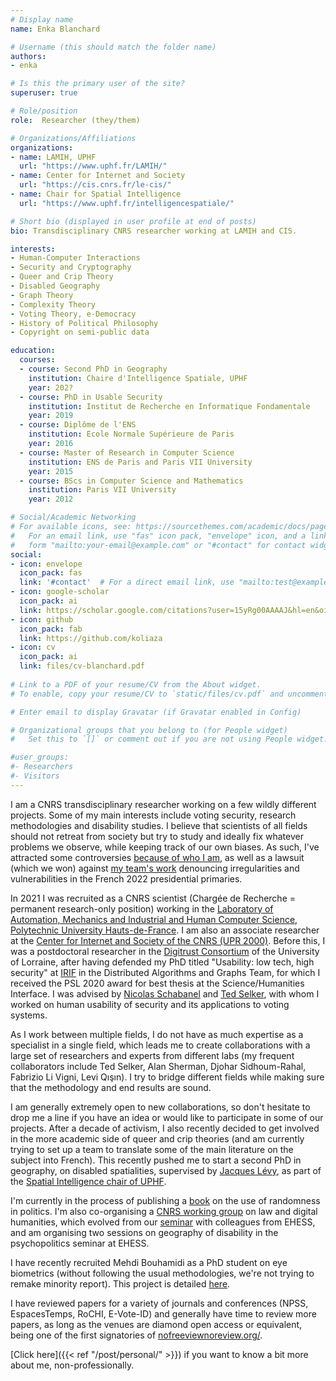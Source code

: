 ```yaml
---
# Display name
name: Enka Blanchard

# Username (this should match the folder name)
authors:
- enka

# Is this the primary user of the site?
superuser: true

# Role/position
role:  Researcher (they/them)

# Organizations/Affiliations
organizations:
- name: LAMIH, UPHF
  url: "https://www.uphf.fr/LAMIH/"
- name: Center for Internet and Society 
  url: "https://cis.cnrs.fr/le-cis/"
- name: Chair for Spatial Intelligence
  url: "https://www.uphf.fr/intelligencespatiale/"

# Short bio (displayed in user profile at end of posts)
bio: Transdisciplinary CNRS researcher working at LAMIH and CIS.

interests:
- Human-Computer Interactions
- Security and Cryptography
- Queer and Crip Theory
- Disabled Geography
- Graph Theory 
- Complexity Theory
- Voting Theory, e-Democracy
- History of Political Philosophy
- Copyright on semi-public data

education:
  courses:
  - course: Second PhD in Geography
    institution: Chaire d'Intelligence Spatiale, UPHF
    year: 202?
  - course: PhD in Usable Security
    institution: Institut de Recherche en Informatique Fondamentale
    year: 2019
  - course: Diplôme de l'ENS 
    institution: Ecole Normale Supérieure de Paris
    year: 2016
  - course: Master of Research in Computer Science
    institution: ENS de Paris and Paris VII University
    year: 2015
  - course: BScs in Computer Science and Mathematics
    institution: Paris VII University
    year: 2012

# Social/Academic Networking
# For available icons, see: https://sourcethemes.com/academic/docs/page-builder/#icons
#   For an email link, use "fas" icon pack, "envelope" icon, and a link in the
#   form "mailto:your-email@example.com" or "#contact" for contact widget.
social:
- icon: envelope
  icon_pack: fas
  link: '#contact'  # For a direct email link, use "mailto:test@example.org".
- icon: google-scholar
  icon_pack: ai
  link: https://scholar.google.com/citations?user=15yRg00AAAAJ&hl=en&oi=sra
- icon: github
  icon_pack: fab
  link: https://github.com/koliaza
- icon: cv
  icon_pack: ai
  link: files/cv-blanchard.pdf
  
# Link to a PDF of your resume/CV from the About widget.
# To enable, copy your resume/CV to `static/files/cv.pdf` and uncomment the lines below.

# Enter email to display Gravatar (if Gravatar enabled in Config)

# Organizational groups that you belong to (for People widget)
#   Set this to `[]` or comment out if you are not using People widget.

#user_groups:
#- Researchers
#- Visitors
---
```


I am a CNRS transdisciplinary researcher working on a few wildly different projects. Some of my main interests include voting security, research methodologies and disability studies. I believe that scientists of all fields should not retreat from society but try to study and ideally fix whatever problems we observe, while keeping track of our own biases. As such, I've attracted some controversies [because of who I am](https://academia.hypotheses.org/39675), as well as a lawsuit (which we won) against [my team's work](https://hal.archives-ouvertes.fr/hal-03656951)  denouncing irregularities and vulnerabilities in the French 2022 presidential primaries.


In 2021 I was recruited as a CNRS scientist (Chargée de Recherche = permanent research-only position) working in the [Laboratory of Automation, Mechanics and Industrial and Human Computer Science](https://www.uphf.fr/LAMIH/), [Polytechnic University Hauts-de-France](https://www.uphf.fr/en/). I am also an associate researcher at the [Center for Internet and Society of the CNRS (UPR 2000)](https://cis.cnrs.fr/le-cis/). Before this, I was a postdoctoral researcher in the [Digitrust Consortium](http://lue.univ-lorraine.fr/en/article/digitrust-consortium) of the University of Lorraine, after having defended my PhD titled "Usability: low tech, high security" at [IRIF](https://www.irif.fr) in the Distributed Algorithms and Graphs Team, for which I received the PSL 2020 award for best thesis at the Science/Humanities Interface. I was advised by [Nicolas Schabanel](https://www.irif.fr/users/nschaban/index) and [Ted Selker](http://ted.selker.com/), with whom I worked on human usability of security and its applications to voting systems.

As I work between multiple fields, I do not have as much expertise as a specialist in a single field, which leads me to create collaborations with a large set of researchers and experts from different labs (my frequent collaborators include Ted Selker, Alan Sherman, Djohar Sidhoum-Rahal, Fabrizio Li Vigni, Levi Qışın). I try to bridge different fields while making sure that the methodology and end results are sound.

 I am generally extremely open to new collaborations, so don't hesitate to drop me a line if you have an idea or would like to participate in some of our projects. After a decade of activism, I also recently decided to get involved in the more academic side of queer and crip theories (and am currently trying to set up a team to translate some of the main literature on the subject into French). This recently pushed me to start a second PhD in geography, on disabled spatialities, supervised by [Jacques Lévy](https://people.epfl.ch/jacques.levy), as part of the [Spatial Intelligence chair of UPHF](https://www.uphf.fr/larsh/recherche/chaire-intelligence-spatiale). 

I'm currently in the process of publishing a [book](http://koliaza.com/old/book.html) on the use of randomness in politics. I'm also co-organising a [CNRS working group](https://cis.cnrs.fr/droit-et-humanites-numeriques/) on law and digital humanities, which evolved from our [seminar](http://koliaza.com/old/law-informatics.html) with colleagues from EHESS, and am organising two sessions on geography of disability in the psychopolitics seminar at EHESS. 

I have recently recruited Mehdi Bouhamidi as a PhD student on eye biometrics  (without following the usual methodologies, we're not trying to remake minority report). This  project is detailed [here](http://koliaza.com/biometrics-thesis-en.pdf). 

I have reviewed papers for a variety of journals and conferences (NPSS, EspacesTemps, RoCHI, E-Vote-ID) and generally have time to review more papers, as long as the venues are diamond open access or equivalent, being one of the first signatories of  [nofreeviewnoreview.org/](https://nofreeviewnoreview.org/).

[Click here]({{< ref "/post/personal/" >}}) if you want to know a bit more about me, non-professionally.
